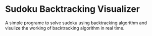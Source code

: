 # Sudoku Backtracking Visualizer

A simple programe to solve sudoku using backtracking algorithm and visulize the working of backtracking algorithm in real time.